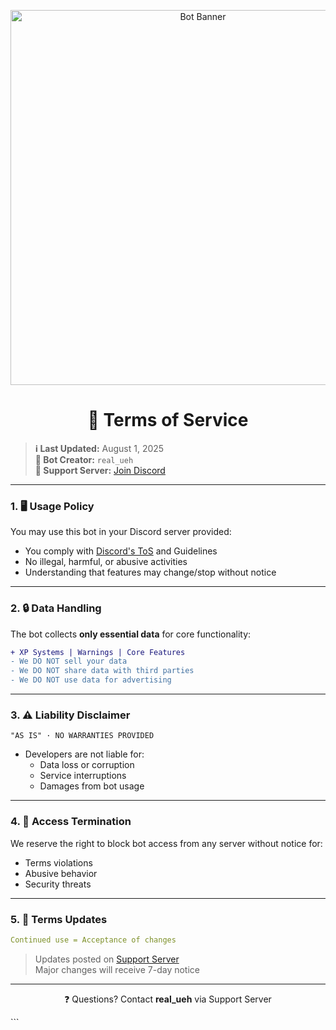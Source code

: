 <p align="center">
  <img src="https://i.postimg.cc/pdtZgG3k/1753921999022-e042c316-aabc-43e0-802c-e9c701c9cab4.png" alt="Bot Banner" width="600">
</p>

<h1 align="center">📜 Terms of Service</h1>

> **ℹ️ Last Updated:** August 1, 2025  
> **👤 Bot Creator:** `real_ueh`  
> **💬 Support Server:** [Join Discord](https://discord.gg/vZdnp3zwBC)

---

### **1. 🖥 Usage Policy**  
You may use this bot in your Discord server provided:
- You comply with [Discord's ToS](https://discord.com/terms) and Guidelines
- No illegal, harmful, or abusive activities
- Understanding that features may change/stop without notice

---

### **2. 🔒 Data Handling**  
The bot collects **only essential data** for core functionality:
```diff
+ XP Systems | Warnings | Core Features
- We DO NOT sell your data
- We DO NOT share data with third parties
- We DO NOT use data for advertising
```

---

### **3. ⚠️ Liability Disclaimer**  
```fix
"AS IS" · NO WARRANTIES PROVIDED
```
- Developers are not liable for:
  - Data loss or corruption
  - Service interruptions
  - Damages from bot usage

---

### **4. 🚫 Access Termination**  
We reserve the right to block bot access from any server without notice for:
- Terms violations
- Abusive behavior
- Security threats

---

### **5. 🔄 Terms Updates**  
```yaml
Continued use = Acceptance of changes
```
> Updates posted on [Support Server](https://discord.gg/vZdnp3zwBC)  
> Major changes will receive 7-day notice

---

<p align="center">
  ❓ Questions? Contact <b>real_ueh</b> via Support Server
</p>
```
